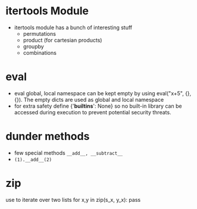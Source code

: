 # itertools Module

- itertools module has a bunch of interesting stuff
  - permutations
  - product (for cartesian products)
  - groupby
  - combinations 

# eval
- eval global, local namespace can be kept empty by using eval("x+5", {}, {}). The empty dicts are used as global and local namespace
- for extra safety define {'__builtins__': None} so no built-in library can be accessed during execution to prevent potential security threats. 

# dunder methods
- few special methods ``` __add__, __subtract__ ```
- ```(1).__add__(2)```

# zip
use to iterate over two lists
for x,y in zip(s_x, y_x):
    pass

